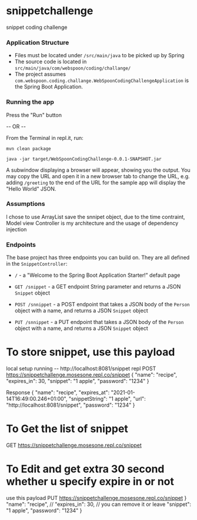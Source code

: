 # snippetchallenge
snippet coding challenge

### Application Structure

- Files must be located under `/src/main/java` to be picked up by Spring
- The source code is located in 
`src/main/java/com/webspoon/coding/challange/`
- The project assumes `com.webspoon.coding.challange.WebSpoonCodingChallengeApplication` is the Spring Boot Application. 

### Running the app

Press the "Run" button

-- OR -- 

From the Terminal in repl.it, run:

```
mvn clean package

java -jar target/WebSpoonCodingChallenge-0.0.1-SNAPSHOT.jar
```

A subwindow displaying a browser will appear, showing you the output. You may copy the URL and open it in a new browser tab to change the URL, e.g. adding `/greeting` to the end of the URL for the sample app will display the "Hello World" JSON.

### Assumptions

l chose to use ArrayList save the snnipet object, due to the time contraint, Model view Controller is my architecture and the usage of dependency injection


### Endpoints

The base project has three endpoints you can build on. They are all defined in the `SnippetController`:

- `/` - a "Welcome to the Spring Boot Application Starter!" default page 
- `GET /snippet` - a GET endpoint  String parameter and returns a JSON `Snippet` object
- `POST /snnippet` - a POST endpoint that takes a JSON body of the `Person` object with a name, and returns a JSON `Snippet` object

- `PUT /snnippet` - a PUT endpoint that takes a JSON body of the `Person` object with a name, and returns a JSON `Snippet` object

# To store snippet, use this payload
local setup running -- http://localhost:8081/snippet
repl
POST https://snippetchallenge.mosesone.repl.co/snippet
{
  "name": "recipe",
  "expires_in": 30,
  "snippet": "1 apple",
  "password": "1234"
}

Response
{
    "name": "recipe",
    "expires_at": "2021-01-14T16:49:00.246+01:00",
    "snippetString": "1 apple",
    "url": "http://localhost:8081/snippet",
    "password": "1234"
}


# To Get the list of snippet
GET https://snippetchallenge.mosesone.repl.co/snippet


# To Edit and get extra 30 second whether u specify expire in or not

use this payload
PUT https://snippetchallenge.mosesone.repl.co/snippet
}
  "name": "recipe",
 // "expires_in": 30, // you can remove it or leave
  "snippet": "1 apple",
  "password": "1234"
}

